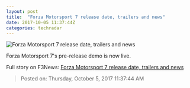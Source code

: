 ```yaml
---
layout: post
title:  "Forza Motorsport 7 release date, trailers and news"
date: 2017-10-05 11:37:44Z
categories: techradar
---
```


![Forza Motorsport 7 release date, trailers and news](http://cdn.mos.cms.futurecdn.net/Y3otnhTqcucuuUanUvUmQE-1200-80.jpg)

Forza Motorsport 7's pre-release demo is now live.


Full story on F3News: [Forza Motorsport 7 release date, trailers and news](http://www.f3nws.com/n/CP2gkG)

> Posted on: Thursday, October 5, 2017 11:37:44 AM
